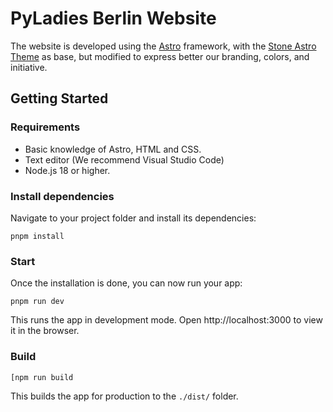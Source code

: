 # PyLadies Berlin Website

The website is developed using the [Astro](https://astro.build) framework,
with the [Stone Astro Theme](https://github.com/withastro/astro) as base,
but modified to express better our branding, colors, and initiative.


## Getting Started

### Requirements

- Basic knowledge of Astro, HTML and CSS.
- Text editor (We recommend Visual Studio Code)
- Node.js 18 or higher.

### Install dependencies

Navigate to your project folder and install its dependencies:

```
pnpm install
```

### Start

Once the installation is done, you can now run your app:

```
pnpm run dev
```

This runs the app in development mode. Open http://localhost:3000 to view it in the browser.

### Build

```
[npm run build
```

This builds the app for production to the `./dist/` folder.
